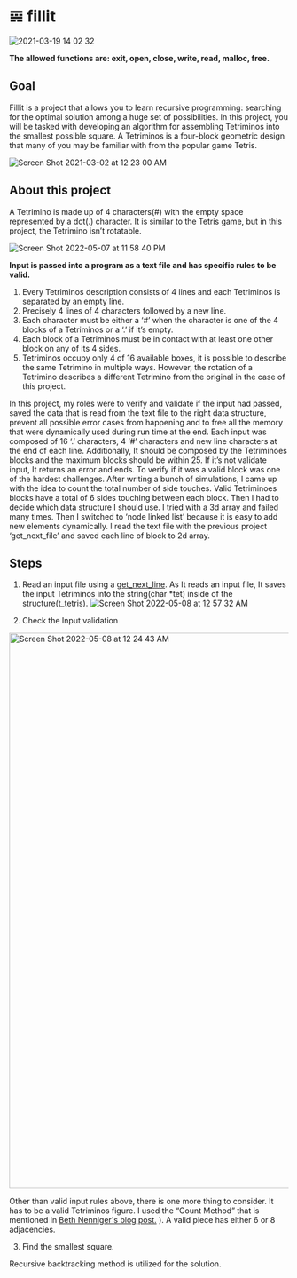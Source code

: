 # 𝌙 fillit

![2021-03-19 14 02 32](https://user-images.githubusercontent.com/52679439/111863021-22bc8c80-8916-11eb-89b8-917c42d4b541.gif)


**The allowed functions are: exit, open, close, write, read, malloc, free.**

## Goal

Fillit is a project that allows you to learn recursive programming: searching for the optimal solution among a huge set of possibilities. In this project, you will be tasked with developing an algorithm for assembling Tetriminos into the smallest possible square.
A Tetriminos is a four-block geometric design that many of you may be familiar with from the popular game Tetris. 


![Screen Shot 2021-03-02 at 12 23 00 AM](https://user-images.githubusercontent.com/52679439/109619422-9d4f7480-7aed-11eb-970c-9c9e65bc80d9.png)

## About this project 

A Tetrimino is made up of 4 characters(#) with the empty space represented by a dot(.) character. It is similar to the Tetris game, but in this project, the Tetrimino isn’t rotatable.

![Screen Shot 2022-05-07 at 11 58 40 PM](https://user-images.githubusercontent.com/104736314/167288604-2adbc159-41ff-4528-bce8-fa9c358c4f48.png)

**Input is passed into a program as a text file and has specific rules to be valid.**

1. Every Tetriminos description consists of 4 lines and each Tetriminos is separated by an empty line. 
2. Precisely 4 lines of 4 characters followed by a new line. 
3. Each character must be either a ‘#’ when the character is one of the 4 blocks of a Tetriminos or a ‘.’ if it’s empty. 
4. Each block of a Tetriminos must be in contact with at least one other block on any of its 4 sides.
5. Tetriminos occupy only 4 of 16 available boxes, it is possible to describe the same Tetrimino in multiple ways. However, the rotation of a Tetrimino    describes a different Tetrimino from the original in the case of this project.

In this project, my roles were to verify and validate if the input had passed, saved the data that is read from the text file to the right data structure, prevent all possible error cases from happening and to free all the memory that were dynamically used during run time at the end.
Each input was composed of 16 ‘.’ characters, 4 ‘#’ characters and new line characters at the end of each line. Additionally, It should be composed by the Tetriminoes blocks and the maximum blocks should be within 25. If it’s not validate input, It returns an error and ends. To verify if it was a valid block was one of the hardest challenges. After writing a bunch of simulations, I came up with the idea to count the total number of side touches. Valid Tetriminoes blocks have a total of 6 sides touching between each block. Then I had to decide which data structure I should use. I tried with a 3d array and failed many times. Then I switched to ‘node linked list’ because it is easy to add new elements dynamically. I read the text file with the previous project ‘get_next_file’ and saved each line of block to 2d array.

## Steps

1. Read an input file using a [get_next_line](https://github.com/lieelee/get_next_line). As It reads an input file, It saves the input Tetriminos into the string(char *tet) inside of the structure(t_tetris). 
![Screen Shot 2022-05-08 at 12 57 32 AM](https://user-images.githubusercontent.com/104736314/167288826-ec0c2e32-f2ad-4a75-85fc-3e7bfad92782.png)

2. Check the Input validation

<img width="1001" alt="Screen Shot 2022-05-08 at 12 24 43 AM" src="https://user-images.githubusercontent.com/104736314/167288838-f749d840-aafd-452d-8d01-5b0ff749d4d0.png">

Other than valid input rules above, there is one more thing to consider. It has to be a valid Tetriminos figure. I used the “Count Method” that is mentioned in [Beth Nenniger's blog post.](https://medium.com/@bethnenniger/fillit-solving-for-the-smallest-square-of-tetrominos-c6316004f909) ). A valid piece has either 6 or 8 adjacencies. 

3. Find the smallest square. 

Recursive backtracking method is utilized for the solution. 

